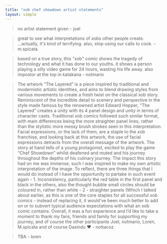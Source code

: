 ```yaml
---
title: "xob chef showdown artist statements"
layout: simple
---
```


> no artist statement given - joel

> great to see what interpretations of xobs other people create. ...actually, it's kind of terrifying. also, stop using our calls to cook. - m.spicata

> based on a true story, this "xob" comic shows the tragedy of technology and what it has done to our youths. it shows a person playing a silly video game for 24 hours, wasting his life away. also impostor at the top in katakana - notmario

> The artwork “The Layered” is a piece inspired by traditional and modernistic artistic identities, and aims to blend drawing styles from various movements to create a fresh twist on the classical xob story. Reminiscent of the incredible detail to scenery and perspective in the style made famous by the renowned artist Edward Hopper, “The Layered” creates a unity with its 4 panel design and unity in terms of character casts. Traditional xob comics followed such similar format, with main differences being the more straighter panel lines, rather than the stylistic more messy brush strokes seen in this interpretation. Facial expressions, or the lack of them, are a staple to the xob franchise, and looking back at this artwork, the use of facial expressions detracts from the overall message of the artwork. The story at hand tells of a young protagonist, excited to play the game “Chef Showdown” whilst deafened and muted and his journey throughout the depths of his culinary journey. The impact this story had on me was immense, such I was inspired to make my own artistic interpretation of the image. To reflect, there are three things that I would do instead of I have the opportunity to partake in such event again - 1. Inconsistency, particularly the red table in the first panel and black in the others, also the thought bubble small circles should be coloured in, rather than white - 2 - straighter panels (Which I talked about earlier, as this is one of the core staples for all successful xob comics - instead of replacing it, it would’ve been much better to add on or to subvert typical audience expectations with what an xob comic contains. Overall, it was a fun experience and I’d like to take a moment to thank my fans, friends and family for supporting my journey, and of course the other participants Joel, notmario, Loren, M.spicata and of course Dasindu :heart: - nottacoz

> TBA - loren

